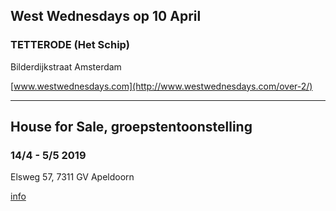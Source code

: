 

## West Wednesdays op 10 April

### TETTERODE (Het Schip)

Bilderdijkstraat Amsterdam

[www.westwednesdays.com](http://www.westwednesdays.com/over-2/)

---

## House for Sale, groepstentoonstelling

### 14/4 - 5/5 2019

Elsweg 57, 7311 GV Apeldoorn

[info](https://cultuurenerfgoed.gelderland.nl/tentoonstellingen/1263644.aspx)
